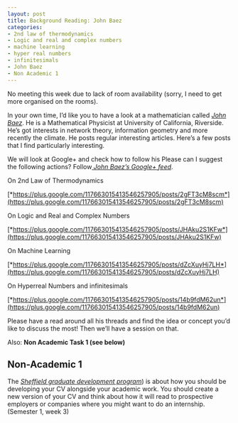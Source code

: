 ```yaml
---
layout: post
title: Background Reading: John Baez
categories:
- 2nd law of thermodynamics
- Logic and real and complex numbers
- machine learning
- hyper real numbers
- infinitesimals
- John Baez
- Non Academic 1
---
```


No meeting this week due to lack of room availability (sorry, I need to
get more organised on the rooms).

In your own time, I’d like you to have a look at a mathematician called
[*John Baez*](http://math.ucr.edu/home/baez/). He is a Mathematical
Physicist at University of California, Riverside. He’s got interests in
network theory, information geometry and more recently the climate. He
posts regular interesting articles. Here’s a few posts that I find
particularly interesting.

We will look at Google+ and check how to follow his Please can I suggest
the following actions? Follow[ *John Baez’s Google+
feed*](https://plus.google.com/117663015413546257905).

On 2nd Law of Thermodynamics

[*https://plus.google.com/117663015413546257905/posts/2gFT3cM8scm*](https://plus.google.com/117663015413546257905/posts/2gFT3cM8scm)

On Logic and Real and Complex Numbers

[*https://plus.google.com/117663015413546257905/posts/JHAku2S1KFw*](https://plus.google.com/117663015413546257905/posts/JHAku2S1KFw)

On Machine Learning 

[*https://plus.google.com/117663015413546257905/posts/dZcXuyHj7LH*](https://plus.google.com/117663015413546257905/posts/dZcXuyHj7LH)

On Hyperreal Numbers and infinitesimals

[*https://plus.google.com/117663015413546257905/posts/14b9fdM62un*](https://plus.google.com/117663015413546257905/posts/14b9fdM62un)

Please have a read around all his threads and find the idea or concept
you’d like to discuss the most! Then we’ll have a session on that.

Also: **Non Academic Task 1 (see below)**


Non-Academic 1
--------------

The [*Sheffield graduate development program*](http://www.sheffield.ac.uk/sgdp/index)) is about how you
should be developing your CV alongside your academic work. You should
create a new version of your CV and think about how it will read to
prospective employers or companies where you might want to do an
internship. (Semester 1, week 3)


